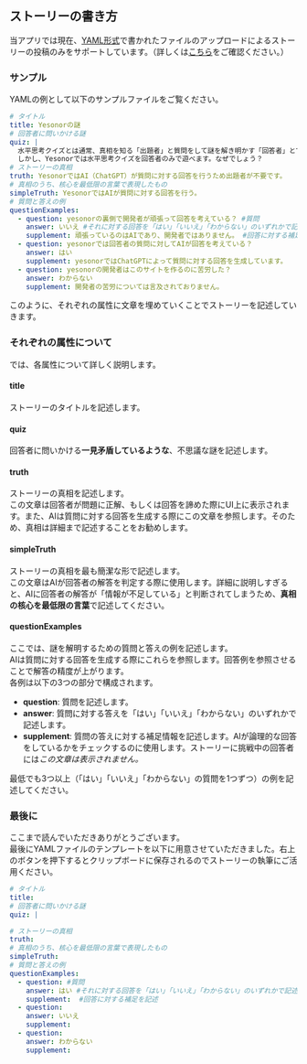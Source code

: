 ## ストーリーの書き方

当アプリでは現在、[YAML形式](https://e-words.jp/w/YAML.html)で書かれたファイルのアップロードによるストーリーの投稿のみをサポートしています。（詳しくは[こちら](https://github.com/eatski/yesonor/issues/4)をご確認ください。）

### サンプル

YAMLの例として以下のサンプルファイルをご覧ください。

```yaml
# タイトル
title: Yesonorの謎
# 回答者に問いかける謎
quiz: | 
  水平思考クイズとは通常、真相を知る「出題者」と質問をして謎を解き明かす「回答者」とで遊ぶゲームです。
  しかし、Yesonorでは水平思考クイズを回答者のみで遊べます。なぜでしょう？
# ストーリーの真相
truth: YesonorではAI（ChatGPT）が質問に対する回答を行うため出題者が不要です。
# 真相のうち、核心を最低限の言葉で表現したもの
simpleTruth: YesonorではAIが質問に対する回答を行う。
# 質問と答えの例
questionExamples:
  - question: yesonorの裏側で開発者が頑張って回答を考えている？ #質問
    answer: いいえ #それに対する回答を「はい」「いいえ」「わからない」のいずれかで記述
    supplement: 頑張っているのはAIであり、開発者ではありません。 #回答に対する補足を記述
  - question: yesonorでは回答者の質問に対してAIが回答を考えている？ 
    answer: はい 
    supplement: yesonorではChatGPTによって質問に対する回答を生成しています。
  - question: yesonorの開発者はこのサイトを作るのに苦労した？ 
    answer: わからない 
    supplement: 開発者の苦労については言及されておりません。
```

このように、それぞれの属性に文章を埋めていくことでストーリーを記述していきます。

### それぞれの属性について
では、各属性について詳しく説明します。

#### title
ストーリーのタイトルを記述します。

#### quiz
回答者に問いかける**一見矛盾しているような**、不思議な謎を記述します。  

#### truth
ストーリーの真相を記述します。  
この文章は回答者が問題に正解、もしくは回答を諦めた際にUI上に表示されます。また、AIは質問に対する回答を生成する際にこの文章を参照します。そのため、真相は詳細まで記述することをお勧めします。

#### simpleTruth
ストーリーの真相を最も簡潔な形で記述します。    
この文章はAIが回答者の解答を判定する際に使用します。詳細に説明しすぎると、AIに回答者の解答が「情報が不足している」と判断されてしまうため、**真相の核心を最低限の言葉**で記述してください。

#### questionExamples
ここでは、謎を解明するための質問と答えの例を記述します。  
AIは質問に対する回答を生成する際にこれらを参照します。回答例を参照させることで解答の精度が上がります。  
各例は以下の3つの部分で構成されます。  

- **question**: 質問を記述します。
- **answer**: 質問に対する答えを「はい」「いいえ」「わからない」のいずれかで記述します。
- **supplement**: 質問の答えに対する補足情報を記述します。AIが論理的な回答をしているかをチェックするのに使用します。ストーリーに挑戦中の回答者には*この文章は表示されません。*

最低でも3つ以上（「はい」「いいえ」「わからない」の質問を1つずつ）の例を記述してください。

### 最後に
ここまで読んでいただきありがとうございます。  
最後にYAMLファイルのテンプレートを以下に用意させていただきました。右上のボタンを押下するとクリップボードに保存されるのでストーリーの執筆にご活用ください。

```yaml
# タイトル
title: 
# 回答者に問いかける謎
quiz: | 

# ストーリーの真相
truth: 
# 真相のうち、核心を最低限の言葉で表現したもの
simpleTruth: 
# 質問と答えの例
questionExamples:
  - question: #質問
    answer: はい #それに対する回答を「はい」「いいえ」「わからない」のいずれかで記述
    supplement:  #回答に対する補足を記述
  - question:
    answer: いいえ 
    supplement:
  - question:
    answer: わからない 
    supplement:
```